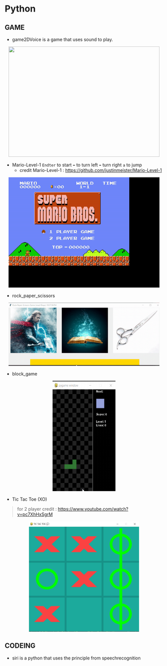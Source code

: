 # Python
## GAME
- game2DVoice is a game that uses sound to play.
<p align="center">
<img src="game2DVoice/img/gmae2D.gif" width="480" height="350">
</p>

- Mario-Level-1 `Endter` to start `⬅` to turn left `➡` turn right `a` to jump
  - credit Mario-Level-1 : https://github.com/justinmeister/Mario-Level-1
<p align="center">
<img src="Mario-Level-1/img/m.gif" width="480" height="350">
</p>

- rock_paper_scissors
<p align="center">
<img src="rock_paper_scissors/img/r-p-t.gif" width="480" height="200">
</p>

- block_game
<p align="center">
<img src="block_game/block.gif" width="200" height="350">
</p>

- Tic Tac Toe (XO)
> for 2 player
> credit : https://www.youtube.com/watch?v=pc7XhHxSgrM
<p align="center">
<img src="XO/ox.png" width="350" height="350">
</p>

## CODEING
- siri is a python that uses the principle from speechrecognition

